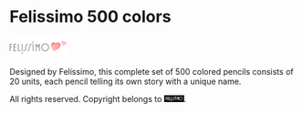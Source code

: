 # Felissimo 500 colors
<img src="/images/felissimo_header_logo.png" width="100">

Designed by Felissimo, this complete set of 500 colored pencils consists 
of 20 units, each pencil telling its own story with a unique name.

All rights reserved. Copyright belongs to <img src="/images/felissimo_logo.gif" width="35">.